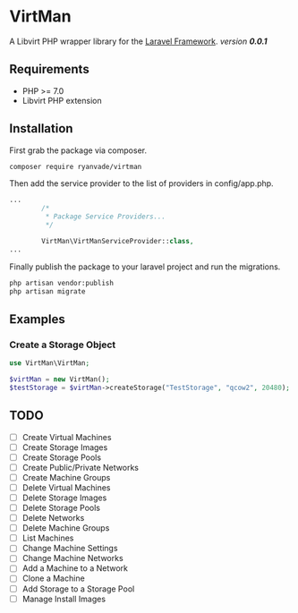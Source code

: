 # VirtMan
A Libvirt PHP wrapper library for the [Laravel Framework](https://laravel.com/).
_version **0.0.1**_
## Requirements
* PHP >= 7.0
* Libvirt PHP extension

## Installation
First grab the package via composer.
```bash
composer require ryanvade/virtman
```
Then add the service provider to the list of providers in config/app.php.
```php
...
        /*
         * Package Service Providers...
         */

        VirtMan\VirtManServiceProvider::class,
...
```
Finally publish the package to your laravel project and run the migrations.
```bash
php artisan vendor:publish
php artisan migrate
```

## Examples
### Create a Storage Object
```php
use VirtMan\VirtMan;

$virtMan = new VirtMan();
$testStorage = $virtMan->createStorage("TestStorage", "qcow2", 20480);
```
## TODO
- [ ] Create Virtual Machines
- [ ] Create Storage Images
- [ ] Create Storage Pools
- [ ] Create Public/Private Networks
- [ ] Create Machine Groups
- [ ] Delete Virtual Machines
- [ ] Delete Storage Images
- [ ] Delete Storage Pools
- [ ] Delete Networks
- [ ] Delete Machine Groups
- [ ] List Machines
- [ ] Change Machine Settings
- [ ] Change Machine Networks
- [ ] Add a Machine to a Network
- [ ] Clone a Machine
- [ ] Add Storage to a Storage Pool
- [ ] Manage Install Images
